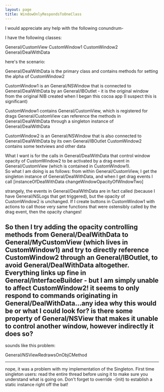 ```yaml
---
layout: page
title: WindowOnlyRespondsToOneClass
---
```



I would appreciate any help with the following conundrum-

I have the following classes:

General/CustomView
CustomWindow1
CustomWindow2
General/DealWithData

here's the scenario:

General/DealWithData is the primary class and contains methods for setting the alpha of CustomWindow2

CustomWindow1 is an General/NSWindow that is connected to General/DealWithData by an General/IBOutlet - it is the original window from the original NIB created when I began this cocoa app (I suspect this is significant)

CustomWindow1 contains General/CustomView, which is registered for drags
General/CustomView can reference the methods in General/DealWithData through a singleton instance of General/DealWithData

CustomWindow2 is an General/NSWindow that is also connected to General/DealWithData by its own General/IBOutlet
CustomWindow2 contains some textviews and other data



What I want is for the calls in General/DealWithData that control window opacity of CustomWindow2 to be activated by a drag event in General/CustomView (which is contained in CustomWindow1).  
So what I am doing is as follows: from within General/CustomView, I get the singleton instance of General/DealWithData, and when I get drag events I call [instanceOfDealWithData changeWindowOpacityOfWIndowTwo]

strangely, the events in General/DealWIthData are in fact called (because I have General/NSLogs that get triggered), but the opacity of CustomWindow2 is unchanged.  If I create buttons in CustomWindow1 with actions to call those very same functions that were ostensibly called by the drag event, then the opacity changes!  

So then I try adding the opacity controlling methods from General/DealWithData to General/MyCustomView (which lives in CustomWindow1) and try to directly reference CustomWindow2 through an General/IBOutlet, to avoid General/DealWithData altogether.  Everything links up fine in General/InterfaceBuilder - but I am simply unable to affect CustomWindow2!  it seems to only respond to commands originating in General/DealWithData...any idea why this would be or what I could look for?  is there some property of General/NSView that makes it unable to control another window, however indirectly it does so?
----

sounds like this problem:

General/NSViewRedrawsOnObjCMethod

----

nope, it was a problem with my implementation of the Singleton.  First time singleton users: read the entire thread before using it to make sure you understand what is going on.  Don't forget to override -(init) to establish a static instance right off the bat!
